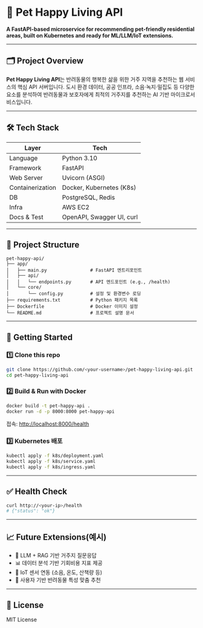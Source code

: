# 🐾 Pet Happy Living API

**A FastAPI-based microservice for recommending pet-friendly residential areas, built on Kubernetes and ready for ML/LLM/IoT extensions.**

---

## 🗂️ Project Overview

**Pet Happy Living API**는 반려동물의 행복한 삶을 위한 거주 지역을 추천하는 웹 서비스의 핵심 API 서버입니다. 도시 환경 데이터, 공공 인프라, 소음·녹지·밀집도 등 다양한 요소를 분석하여 반려동물과 보호자에게 최적의 거주지를 추천하는 AI 기반 마이크로서비스입니다.

---

## 🛠️ Tech Stack

| Layer            | Tech                             |
|------------------|----------------------------------|
| Language         | Python 3.10                      |
| Framework        | FastAPI                         |
| Web Server       | Uvicorn (ASGI)                   |
| Containerization | Docker, Kubernetes (K8s)         |
| DB               | PostgreSQL, Redis                |
| Infra            | AWS EC2                          |
| Docs & Test      | OpenAPI, Swagger UI, curl        |

---

## 📁 Project Structure

```
pet-happy-api/
├── app/
│   ├── main.py                # FastAPI 엔트리포인트
│   ├── api/
│   │   └── endpoints.py       # API 엔드포인트 (e.g., /health)
│   └── core/
│       └── config.py          # 설정 및 환경변수 로딩
├── requirements.txt           # Python 패키지 목록
├── Dockerfile                 # Docker 이미지 설정
└── README.md                  # 프로젝트 설명 문서
```

---

## 🚀 Getting Started

### 1️⃣ Clone this repo

```bash
git clone https://github.com/<your-username>/pet-happy-living-api.git
cd pet-happy-living-api
```

### 2️⃣ Build & Run with Docker

```bash
docker build -t pet-happy-api .
docker run -d -p 8000:8000 pet-happy-api
```

접속: [http://localhost:8000/health](http://localhost:8000/health)

### 3️⃣ Kubernetes 배포

```bash
kubectl apply -f k8s/deployment.yaml
kubectl apply -f k8s/service.yaml
kubectl apply -f k8s/ingress.yaml
```

---

## ✅ Health Check

```bash
curl http://<your-ip>/health
# {"status": "ok"}
```

---

## 📈 Future Extensions(예시)

- 🧠 LLM + RAG 기반 거주지 질문응답
- 📊 데이터 분석 기반 기회비용 지표 제공
- 📡 IoT 센서 연동 (소음, 온도, 산책량 등)
- 🐶 사용자 기반 반려동물 특성 맞춤 추천

---

## 📝 License

MIT License
